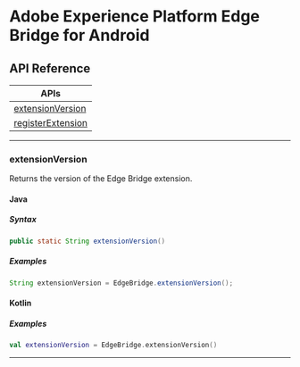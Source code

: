 # Adobe Experience Platform Edge Bridge for Android

## API Reference

| APIs                                           |
| ---------------------------------------------- |
| [extensionVersion](#extensionversion)	         |
| [registerExtension](#registerextension)	     |

------

### extensionVersion
Returns the version of the Edge Bridge extension.

#### Java

##### Syntax
```java
public static String extensionVersion()
```

##### Examples
```java
String extensionVersion = EdgeBridge.extensionVersion();
```

#### Kotlin

##### Examples
```kotlin
val extensionVersion = EdgeBridge.extensionVersion()
```

------
